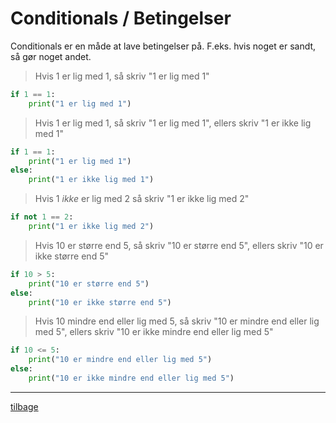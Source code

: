# Conditionals / Betingelser

Conditionals er en måde at lave betingelser på. F.eks. hvis noget er sandt, så gør noget andet.

> Hvis 1 er lig med 1, så skriv "1 er lig med 1"

```python
if 1 == 1:
    print("1 er lig med 1")
```

> Hvis 1 er lig med 1, så skriv "1 er lig med 1", ellers skriv "1 er ikke lig med 1"

```python
if 1 == 1:
    print("1 er lig med 1")
else:
    print("1 er ikke lig med 1")
```

> Hvis 1 _ikke_ er lig med 2 så skriv "1 er ikke lig med 2"

```python
if not 1 == 2:
    print("1 er ikke lig med 2")
```

> Hvis 10 er større end 5, så skriv "10 er større end 5", ellers skriv "10 er ikke større end 5"

```python
if 10 > 5:
    print("10 er større end 5")
else:
    print("10 er ikke større end 5")
```

> Hvis 10 mindre end eller lig med 5, så skriv "10 er mindre end eller lig med 5", ellers skriv "10 er ikke mindre end eller lig med 5"

```python
if 10 <= 5:
    print("10 er mindre end eller lig med 5")
else:
    print("10 er ikke mindre end eller lig med 5")
```

---
[tilbage](/README.md)

